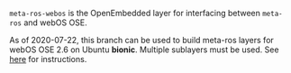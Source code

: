 `meta-ros-webos` is the OpenEmbedded layer for interfacing between `meta-ros`
and webOS OSE.

As of 2020-07-22, this branch can be used to build meta-ros layers for
webOS OSE 2.6 on Ubuntu **bionic**. Multiple sublayers must be used. See
[here](https://github.com/ros/meta-ros/wiki/OpenEmbedded-Build-Instructions)
for instructions.
